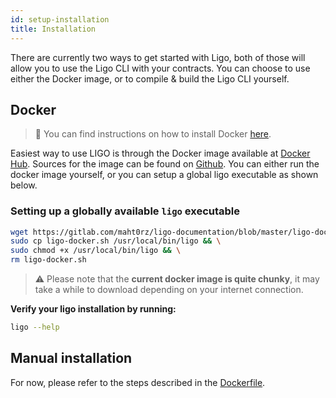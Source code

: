 ```yaml
---
id: setup-installation
title: Installation
---
```


There are currently two ways to get started with Ligo, both of those will allow you to use the Ligo CLI with your contracts. You can choose to use either the Docker image, or to compile & build the Ligo CLI yourself.

## Docker

> 🐳 You can find instructions on how to install Docker [here](https://docs.docker.com/install/).

Easiest way to use LIGO is through the Docker image available at [Docker Hub](https://hub.docker.com/r/stovelabs/granary-ligo). Sources for the image can be found on [Github](https://github.com/stove-labs/granary/blob/develop/docker/ligo/Dockerfile).
You can either run the docker image yourself, or you can setup a global ligo executable as shown below.

### Setting up a globally available `ligo` executable
```zsh
wget https://gitlab.com/maht0rz/ligo-documentation/blob/master/ligo-docker.sh && \
sudo cp ligo-docker.sh /usr/local/bin/ligo && \
sudo chmod +x /usr/local/bin/ligo && \
rm ligo-docker.sh
```

> ⚠️ Please note that the **current docker image is quite chunky**, it may take a while to download depending on your internet connection. 

**Verify your ligo installation by running:**
```zsh
ligo --help
```


## Manual installation

For now, please refer to the steps described in the [Dockerfile](https://github.com/stove-labs/granary/blob/develop/docker/ligo/Dockerfile).



